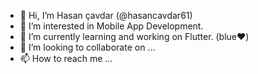 - 👋 Hi, I’m Hasan çavdar (@hasancavdar61)
- 👀 I’m interested in Mobile App Development.
- 🌱 I’m currently learning and working on Flutter. (blue❤)
- 💞️ I’m looking to collaborate on ...
- 📫 How to reach me ...

<!---
hasancavdar61/hasancavdar61 is a ✨ special ✨ repository because its `README.md` (this file) appears on your GitHub profile.
You can click the Preview link to take a look at your changes.
--->
